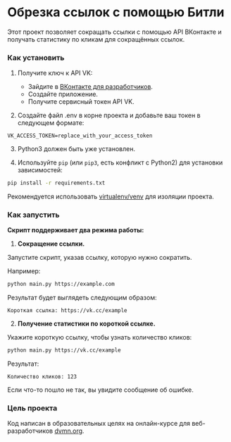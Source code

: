 # Обрезка ссылок с помощью Битли

Этот проект позволяет сокращать ссылки с помощью API ВКонтакте и получать статистику по кликам для сокращённых ссылок.

### Как установить

1. Получите ключ к API VK:
   - Зайдите в [ВКонтакте для разработчиков](https://vk.com/dev).
   - Создайте приложение.
   - Получите сервисный токен API VK.
   

2. Создайте файл .env в корне проекта и добавьте ваш токен в следующем формате:
```
VK_ACCESS_TOKEN=replace_with_your_access_token
```

3. Python3 должен быть уже установлен.


4. Используйте `pip` (или `pip3`, есть конфликт с Python2) для установки зависимостей:

```bash
pip install -r requirements.txt
```
Рекомендуется использовать [virtualenv/venv](https://docs.python.org/3/library/venv.html) для изоляции проекта.

### Как запустить

**Скрипт поддерживает два режима работы:**
1. **Сокращение ссылки.**

Запустите скрипт, указав ссылку, которую нужно сократить. 

Например:
```bash
python main.py https://example.com
```
Результат будет выглядеть следующим образом:
```
Короткая ссылка: https://vk.cc/example
```

2. **Получение статистики по короткой ссылке.**

Укажите короткую ссылку, чтобы узнать количество кликов:
```bash
python main.py https://vk.cc/example
```
Результат:
```
Количество кликов: 123
```
Если что-то пошло не так, вы увидите сообщение об ошибке.

### Цель проекта

Код написан в образовательных целях на онлайн-курсе для веб-разработчиков [dvmn.org](https://dvmn.org/).